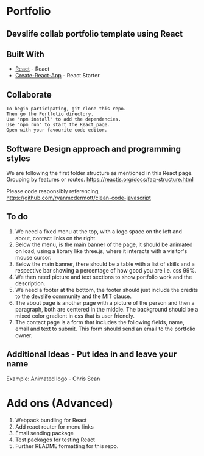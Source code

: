 # Portfolio
## Devslife collab portfolio template using React

## Built With

* [React](https://reactjs.org/) - React
* [Create-React-App](https://github.com/facebook/create-react-app) - React Starter

## Collaborate

```
To begin participating, git clone this repo.
Then go the Portfolio directory.
Use "npm install" to add the dependencies.   
Use "npm run" to start the React page.
Open with your favourite code editor.
```

## Software Design approach and programming styles

We are following the first folder structure as mentioned in this React page.
Grouping by features or routes.
https://reactjs.org/docs/faq-structure.html

Please code responsibly referencing, https://github.com/ryanmcdermott/clean-code-javascript

## To do

1. We need a fixed menu at the top, with a logo space on the left and about, contact links on the right.  
2. Below the menu, is the main banner of the page, it should be animated on load, using a library like three.js, where it interacts with a visitor's mouse cursor.
3. Below the main banner, there should be a table with a list of skills and a respective bar showing a percentage of how good you are i.e. css 99%.
4. We then need picture and text sections to show portfolio work and the description.
5. We need a footer at the bottom, the footer should just include the credits to the devslife community and the MIT clause.
6. The about page is another page with a picture of the person and then a paragraph, both are centered in the middle. The background should be a mixed color gradient in css that is user friendly.
7. The contact page is a form that includes the following fields, name, email and text to submit. This form should send an email to the portfolio owner.

## Additional Ideas - Put idea in and leave your name
Example: Animated logo - Chris Sean



# Add ons (Advanced)
1. Webpack bundling for React
2. Add react router for menu links
3. Email sending package
4. Test packages for testing React
5. Further README formatting for this repo.